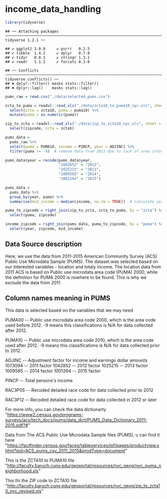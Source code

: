 income\_data\_handling
================

``` r
library(tidyverse)
```

    ## ── Attaching packages ────────────────────────────────────────────────────────────────────────────────────────────────────────── tidyverse 1.2.1 ──

    ## ✔ ggplot2 3.0.0     ✔ purrr   0.2.5
    ## ✔ tibble  1.4.2     ✔ dplyr   0.7.8
    ## ✔ tidyr   0.8.1     ✔ stringr 1.3.1
    ## ✔ readr   1.1.1     ✔ forcats 0.3.0

    ## ── Conflicts ───────────────────────────────────────────────────────────────────────────────────────────────────────────── tidyverse_conflicts() ──
    ## ✖ dplyr::filter() masks stats::filter()
    ## ✖ dplyr::lag()    masks stats::lag()

``` r
pums_raw = read.csv("./data/selected_pums.csv")  

zcta_to_puma = readxl::read_xls("./data/zcta10_to_puma10_nyc.xls", sheet = 2) %>% 
  select(zcta = zcta10, puma = puma10) %>% 
  mutate(puma = as.numeric(puma))

zip_to_zcta = readxl::read_xls("./data/zip_to_zcta10_nyc.xls", sheet = 2) %>% 
  select(zipcode, zcta = zcta5)
```

``` r
pums_data = 
  pums_raw %>% 
  select(puma = PUMA10, income = PINCP, year = ADJINC) %>% 
  filter(puma != -9)  # remove data from 2011 due to lack of area information

pums_data$year = recode(pums_data$year, 
                        "1042852" = "2012",
                        "1025215" = "2013",  
                        "1009585" = "2014", 
                        "1001264" = "2015")   

pums_data = 
  pums_data %>% 
  group_by(year, puma) %>% 
  summarise(mid_income = median(income, na.rm = TRUE))  # calculate yearly median income for each area
```

``` r
puma_to_zipcode = right_join(zip_to_zcta, zcta_to_puma, by = "zcta") %>%   # generaate a puma to zipcode file
  select(puma, zipcode)

income_zipcode = right_join(pums_data, puma_to_zipcode, by = "puma") %>%  # matching zipcode with median income data
  select(year, zipcode, mid_income)
```

Data Source description
-----------------------

Here, we use the data from 2011-2015 American Community Survey (ACS) Public Use Microdata Sample (PUMS). The dataset was selected based on our interested variables - location and totaly income. The location data from 2011 ACS is based on Public use microdata area code (PUMA) 2000, while the definition for PUMA 2000 is nowhere to be found. This is why we exclude the data from 2011.

Column names meaning in PUMS
----------------------------

This data is selected based on the variables that we may need

PUMA00 --
Public use microdata area code 2000, which is the area code used before 2012.
-9 means this classifications is N/A for data collected after 2012.

PUMA10 --
Public use microdata area code 2010, which is the area code used after 2012.
-9 means this classifications is N/A for data collected prior to 2012.

ADJINC --
Adjustment factor for income and earnings dollar amounts
1073094 -- 2011 factor
1042852 -- 2012 factor
1025215 -- 2013 factor
1009585 -- 2014 factor
1001264 -- 2015 factor

PINCP --
Total persons's income

RAC3P05 --
Recoded detailed race code for data collected prior to 2012

RAC3P12 --
Recoded detailed race code for data collected in 2012 or later

For more info, you can check the data dictionarty "<https://www2.census.gov/programs-surveys/acs/tech_docs/pums/data_dict/PUMS_Data_Dictionary_2011-2015.pdf?#>"

Data from The ACS Public Use Microdata Sample files (PUMS), u can find it here "<https://factfinder.census.gov/faces/tableservices/jsf/pages/productview.xhtml?pid=ACS_pums_csv_2011_2015&prodType=document>"

This is the ZCTA10 to PUMA10 file "<http://faculty.baruch.cuny.edu/geoportal/resources/nyc_geog/nyc_puma_neighborhood.xls>"

This thi the ZIP code to ZCTA10 file "<http://faculty.baruch.cuny.edu/geoportal/resources/nyc_geog/zip_to_zcta10_nyc_revised.xls>"
